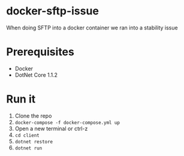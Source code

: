 # docker-sftp-issue
When doing SFTP into a docker container we ran into a stability issue

# Prerequisites
- Docker
- DotNet Core 1.1.2

# Run it
1. Clone the repo
1. `docker-compose -f docker-compose.yml up`
1. Open a new terminal or ctrl-z
1. `cd client`
1. `dotnet restore`
1. `dotnet run`
